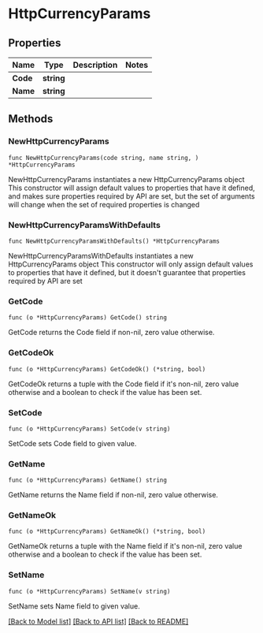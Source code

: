 # HttpCurrencyParams

## Properties

Name | Type | Description | Notes
------------ | ------------- | ------------- | -------------
**Code** | **string** |  | 
**Name** | **string** |  | 

## Methods

### NewHttpCurrencyParams

`func NewHttpCurrencyParams(code string, name string, ) *HttpCurrencyParams`

NewHttpCurrencyParams instantiates a new HttpCurrencyParams object
This constructor will assign default values to properties that have it defined,
and makes sure properties required by API are set, but the set of arguments
will change when the set of required properties is changed

### NewHttpCurrencyParamsWithDefaults

`func NewHttpCurrencyParamsWithDefaults() *HttpCurrencyParams`

NewHttpCurrencyParamsWithDefaults instantiates a new HttpCurrencyParams object
This constructor will only assign default values to properties that have it defined,
but it doesn't guarantee that properties required by API are set

### GetCode

`func (o *HttpCurrencyParams) GetCode() string`

GetCode returns the Code field if non-nil, zero value otherwise.

### GetCodeOk

`func (o *HttpCurrencyParams) GetCodeOk() (*string, bool)`

GetCodeOk returns a tuple with the Code field if it's non-nil, zero value otherwise
and a boolean to check if the value has been set.

### SetCode

`func (o *HttpCurrencyParams) SetCode(v string)`

SetCode sets Code field to given value.


### GetName

`func (o *HttpCurrencyParams) GetName() string`

GetName returns the Name field if non-nil, zero value otherwise.

### GetNameOk

`func (o *HttpCurrencyParams) GetNameOk() (*string, bool)`

GetNameOk returns a tuple with the Name field if it's non-nil, zero value otherwise
and a boolean to check if the value has been set.

### SetName

`func (o *HttpCurrencyParams) SetName(v string)`

SetName sets Name field to given value.



[[Back to Model list]](../README.md#documentation-for-models) [[Back to API list]](../README.md#documentation-for-api-endpoints) [[Back to README]](../README.md)



